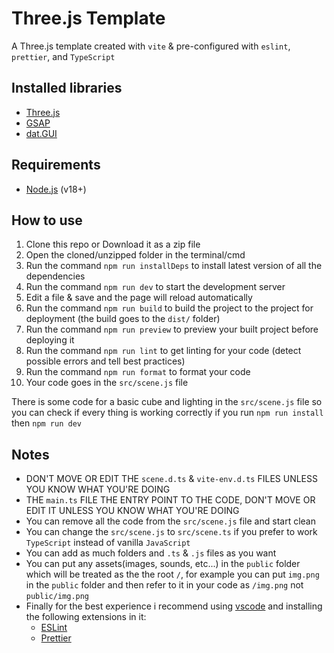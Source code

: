 # Three.js Template

A Three.js template created with `vite` & pre-configured with `eslint`, `prettier`, and `TypeScript`

## Installed libraries

-   [Three.js](https://threejs.org/)
-   [GSAP](https://greensock.com/gsap/)
-   [dat.GUI](https://github.com/dataarts/dat.gui)

## Requirements

-   [Node.js](https://nodejs.org/en/) (v18+)

## How to use

1. Clone this repo or Download it as a zip file
2. Open the cloned/unzipped folder in the terminal/cmd
3. Run the command `npm run installDeps` to install latest version of all the dependencies
4. Run the command `npm run dev` to start the development server
5. Edit a file & save and the page will reload automatically
6. Run the command `npm run build` to build the project to the project for deployment (the build goes to the `dist/` folder)
7. Run the command `npm run preview` to preview your built project before deploying it
8. Run the command `npm run lint` to get linting for your code (detect possible errors and tell best practices)
9. Run the command `npm run format` to format your code
10. Your code goes in the `src/scene.js` file

There is some code for a basic cube and lighting in the `src/scene.js` file so you can check if every thing is working correctly if you run `npm run install` then `npm run dev`

## Notes

-   DON'T MOVE OR EDIT THE `scene.d.ts` & `vite-env.d.ts` FILES UNLESS YOU KNOW WHAT YOU'RE DOING
-   THE `main.ts` FILE THE ENTRY POINT TO THE CODE, DON'T MOVE OR EDIT IT UNLESS YOU KNOW WHAT YOU'RE DOING
-   You can remove all the code from the `src/scene.js` file and start clean
-   You can change the `src/scene.js` to `src/scene.ts` if you prefer to work `TypeScript` instead of vanilla `JavaScript`
-   You can add as much folders and `.ts` & `.js` files as you want
-   You can put any assets(images, sounds, etc...) in the `public` folder which will be treated as the the root `/`, for example you can put `img.png` in the `public` folder and then refer to it in your code as `/img.png` not `public/img.png`
-   Finally for the best experience i recommend using [vscode](https://code.visualstudio.com/) and installing the following extensions in it:
    -   [ESLint](https://marketplace.visualstudio.com/items?itemName=dbaeumer.vscode-eslint)
    -   [Prettier](https://marketplace.visualstudio.com/items?itemName=esbenp.prettier-vscode)
